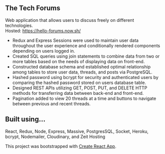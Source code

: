 ## The Tech Forums

Web application that allows users to discuss freely on different technologies.
<br/>
Hosted: https://hello-forums.now.sh/

* Redux and Express Sessions were used to maintain user data throughout the user experience and conditionally rendered components depending on users logged in. 
* Created SQL queries using join statements to combine data from two or more tables based on the needs of displaying data on front-end.
* Constructed database schema and established optimal relationship among tables to store user data, threads, and posts via PostgreSQL.
* Hashed password using bcrypt for security and authenticated users by comparing the hashed password stored on users database table.
* Designed REST APIs utilizing GET, POST, PUT, and DELETE HTTP methods for transferring data between back-end and front-end.
* Pagination added to view 20 threads at a time and buttons to navigate between previous and recent threads.

## Built using...
React, Redux, Node, Express, Massive, PostgresSQL, Socket, Heroku, bcrypt, Nodemailer, Cloudinary, and Zeit Hosting

This project was bootstrapped with [Create React App](https://github.com/facebookincubator/create-react-app).
